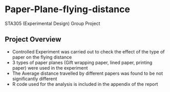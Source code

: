 # Paper-Plane-flying-distance
STA305 (Experimental Design) Group Project

## Project Overview
- Controlled Experiment was carried out to check the effect of the type of paper on the flying distance
- 3 types of paper planes (Gift wrapping paper, lined paper, printing paper) were used in the experiment
- The Average distance travelled by different papers was found to be not significantly different
- R code used for the analysis is included in the appendix of the report
 
